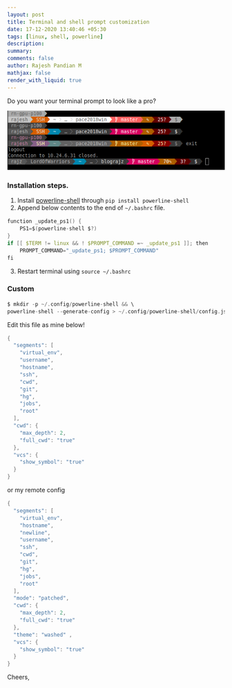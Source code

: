 ```yaml
---
layout: post
title: Terminal and shell prompt customization
date: 17-12-2020 13:40:46 +05:30
tags: [linux, shell, powerline]
description:
summary:
comments: false
author: Rajesh Pandian M
mathjax: false
render_with_liquid: true
---
```


Do you want your terminal prompt to look like a pro?

![sample pic! Not loaded](images/terminal.png)

### Installation steps.

1.  Install [powerline-shell](https://github.com/b-ryan/powerline-shell)
 through `pip install powerline-shell`
2.  Append below contents to the end of `~/.bashrc` file.
```c
function _update_ps1() {
    PS1=$(powerline-shell $?)
}
if [[ $TERM != linux && ! $PROMPT_COMMAND =~ _update_ps1 ]]; then
    PROMPT_COMMAND="_update_ps1; $PROMPT_COMMAND"
fi
```
3. Restart terminal using `source ~/.bashrc`

### Custom

```c
$ mkdir -p ~/.config/powerline-shell && \
powerline-shell --generate-config > ~/.config/powerline-shell/config.json
```

Edit this file as mine below!
```c
{
  "segments": [
    "virtual_env",
    "username",
    "hostname",
    "ssh",
    "cwd",
    "git",
    "hg",
    "jobs",
    "root"
  ],
  "cwd": {
    "max_depth": 2,
    "full_cwd": "true"
  },
  "vcs": {
    "show_symbol": "true"
  }
}

```

or my remote config


```c
{
  "segments": [
    "virtual_env",
    "hostname",
    "newline",
    "username",
    "ssh",
    "cwd",
    "git",
    "hg",
    "jobs",
    "root"
  ],
  "mode": "patched",
  "cwd": {
    "max_depth": 2,
    "full_cwd": "true"
  },
  "theme": "washed" ,
  "vcs": {
    "show_symbol": "true"
  }
}
```
Cheers,
